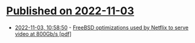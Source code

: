 # [Published on 2022-11-03](index.md)

* [2022-11-03, 10:58:50](https://news.ycombinator.com/item?id=33449297) - [FreeBSD optimizations used by Netflix to serve video at 800Gb/s [pdf]](https://people.freebsd.org/~gallatin/talks/euro2022.pdf)
